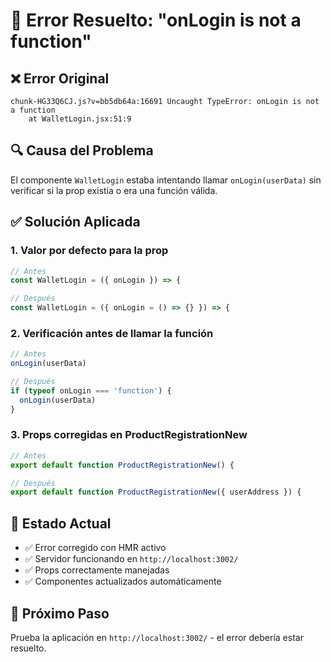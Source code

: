 # 🐛 Error Resuelto: "onLogin is not a function"

## ❌ Error Original
```
chunk-HG33Q6CJ.js?v=bb5db64a:16691 Uncaught TypeError: onLogin is not a function
    at WalletLogin.jsx:51:9
```

## 🔍 Causa del Problema
El componente `WalletLogin` estaba intentando llamar `onLogin(userData)` sin verificar si la prop existía o era una función válida.

## ✅ Solución Aplicada

### 1. **Valor por defecto para la prop**
```jsx
// Antes
const WalletLogin = ({ onLogin }) => {

// Después  
const WalletLogin = ({ onLogin = () => {} }) => {
```

### 2. **Verificación antes de llamar la función**
```jsx
// Antes
onLogin(userData)

// Después
if (typeof onLogin === 'function') {
  onLogin(userData)
}
```

### 3. **Props corregidas en ProductRegistrationNew**
```jsx
// Antes
export default function ProductRegistrationNew() {

// Después
export default function ProductRegistrationNew({ userAddress }) {
```

## 🎯 Estado Actual
- ✅ Error corregido con HMR activo
- ✅ Servidor funcionando en `http://localhost:3002/`
- ✅ Props correctamente manejadas
- ✅ Componentes actualizados automáticamente

## 🚀 Próximo Paso
Prueba la aplicación en `http://localhost:3002/` - el error debería estar resuelto.
